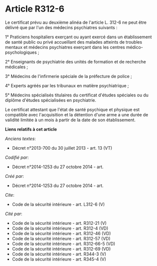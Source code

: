 # Article R312-6

Le certificat prévu au deuxième alinéa de l'article L. 312-6 ne peut être délivré que par l'un des médecins psychiatres
suivants : 

1° Praticiens hospitaliers exerçant ou ayant exercé dans un établissement de santé public ou privé accueillant des malades
atteints de troubles mentaux et médecins psychiatres exerçant dans les centres médico-psychologiques ; 

2° Enseignants de psychiatrie des unités de formation et de recherche médicales ; 

3° Médecins de l'infirmerie spéciale de la préfecture de police ; 

4° Experts agréés par les tribunaux en matière psychiatrique ; 

5° Médecins spécialisés titulaires du certificat d'études spéciales ou du diplôme d'études spécialisées en psychiatrie. 

Le certificat attestant que l'état de santé psychique et physique est compatible avec l'acquisition et la détention d'une
arme a une durée de validité limitée à un mois à partir de la date de son établissement.

**Liens relatifs à cet article**

_Anciens textes_:

  - Décret n°2013-700 du 30 juillet 2013 - art. 13 (VT)

_Codifié par_:

  - Décret n°2014-1253 du 27 octobre 2014 - art.

_Créé par_:

  - Décret n°2014-1253 du 27 octobre 2014 - art.

_Cite_:

  - Code de la sécurité intérieure - art. L312-6 (V)

_Cité par_:

  - Code de la sécurité intérieure - art. R312-21 (V)
  - Code de la sécurité intérieure - art. R312-4 (VD)
  - Code de la sécurité intérieure - art. R312-46 (VD)
  - Code de la sécurité intérieure - art. R312-57 (VD)
  - Code de la sécurité intérieure - art. R312-66-5 (VD)
  - Code de la sécurité intérieure - art. R312-69 (VD)
  - Code de la sécurité intérieure - art. R344-3 (V)
  - Code de la sécurité intérieure - art. R345-4 (V)
